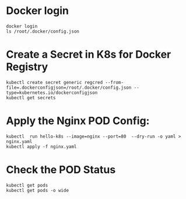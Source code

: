 # Docker login
```
docker login
ls /root/.docker/config.json
```

# Create a Secret in K8s for Docker Registry
```
kubectl create secret generic regcred --from-file=.dockerconfigjson=/root/.docker/config.json --type=kubernetes.io/dockerconfigjson 
kubectl get secrets  
```

# Apply the Nginx POD Config: 
```
kubectl  run hello-k8s --image=nginx --port=80  --dry-run -o yaml >  nginx.yaml
kubectl apply -f nginx.yaml
```

# Check the POD Status 
```
kubectl get pods
kubectl get pods -o wide 
```
